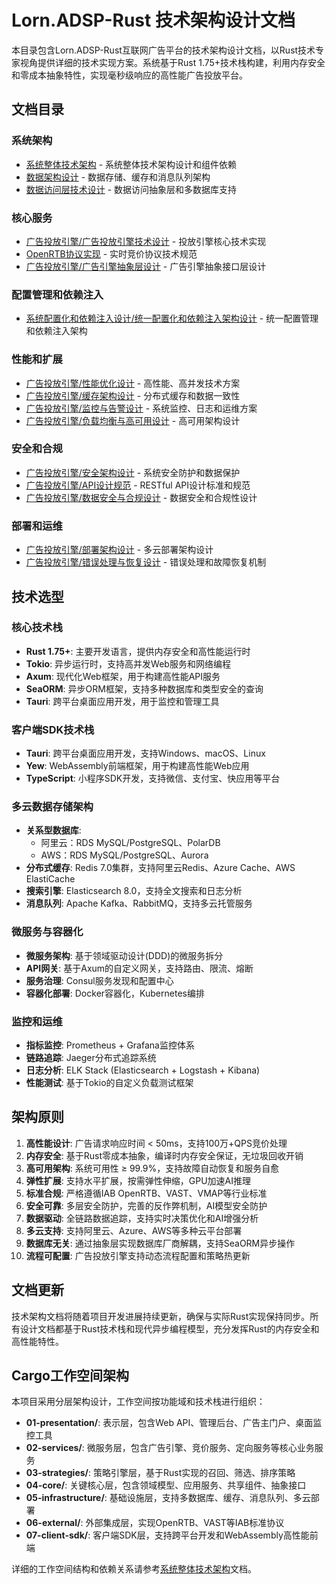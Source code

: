 # Lorn.ADSP-Rust 技术架构设计文档

本目录包含Lorn.ADSP-Rust互联网广告平台的技术架构设计文档，以Rust技术专家视角提供详细的技术实现方案。系统基于Rust 1.75+技术栈构建，利用内存安全和零成本抽象特性，实现毫秒级响应的高性能广告投放平台。

## 文档目录

### 系统架构
- [系统整体技术架构](./系统整体技术架构.md) - 系统整体技术架构设计和组件依赖
- [数据架构设计](./数据架构设计.md) - 数据存储、缓存和消息队列架构
- [数据访问层技术设计](./数据访问层技术设计.md) - 数据访问抽象层和多数据库支持

### 核心服务
- [广告投放引擎/广告投放引擎技术设计](./广告投放引擎/广告投放引擎技术设计.md) - 投放引擎核心技术实现
- [OpenRTB协议实现](./OpenRTB协议实现.md) - 实时竞价协议技术规范
- [广告投放引擎/广告引擎抽象层设计](./广告投放引擎/广告引擎抽象层设计.md) - 广告引擎抽象接口层设计

### 配置管理和依赖注入
- [系统配置化和依赖注入设计/统一配置化和依赖注入架构设计](./系统配置化和依赖注入设计/统一配置化和依赖注入架构设计.md) - 统一配置管理和依赖注入架构

### 性能和扩展
- [广告投放引擎/性能优化设计](./广告投放引擎/性能优化设计.md) - 高性能、高并发技术方案
- [广告投放引擎/缓存架构设计](./广告投放引擎/缓存架构设计.md) - 分布式缓存和数据一致性
- [广告投放引擎/监控与告警设计](./广告投放引擎/监控与告警设计.md) - 系统监控、日志和运维方案
- [广告投放引擎/负载均衡与高可用设计](./广告投放引擎/负载均衡与高可用设计.md) - 高可用架构设计

### 安全和合规
- [广告投放引擎/安全架构设计](./广告投放引擎/安全架构设计.md) - 系统安全防护和数据保护
- [广告投放引擎/API设计规范](./广告投放引擎/API设计规范.md) - RESTful API设计标准和规范
- [广告投放引擎/数据安全与合规设计](./广告投放引擎/数据安全与合规设计.md) - 数据安全和合规性设计

### 部署和运维
- [广告投放引擎/部署架构设计](./广告投放引擎/部署架构设计.md) - 多云部署架构设计
- [广告投放引擎/错误处理与恢复设计](./广告投放引擎/错误处理与恢复设计.md) - 错误处理和故障恢复机制

## 技术选型

### 核心技术栈
- **Rust 1.75+**: 主要开发语言，提供内存安全和高性能运行时
- **Tokio**: 异步运行时，支持高并发Web服务和网络编程
- **Axum**: 现代化Web框架，用于构建高性能API服务
- **SeaORM**: 异步ORM框架，支持多种数据库和类型安全的查询
- **Tauri**: 跨平台桌面应用开发，用于监控和管理工具

### 客户端SDK技术栈
- **Tauri**: 跨平台桌面应用开发，支持Windows、macOS、Linux
- **Yew**: WebAssembly前端框架，用于构建高性能Web应用
- **TypeScript**: 小程序SDK开发，支持微信、支付宝、快应用等平台

### 多云数据存储架构
- **关系型数据库**: 
  - 阿里云：RDS MySQL/PostgreSQL、PolarDB
  - AWS：RDS MySQL/PostgreSQL、Aurora
- **分布式缓存**: Redis 7.0集群，支持阿里云Redis、Azure Cache、AWS ElastiCache
- **搜索引擎**: Elasticsearch 8.0，支持全文搜索和日志分析
- **消息队列**: Apache Kafka、RabbitMQ，支持多云托管服务

### 微服务与容器化
- **微服务架构**: 基于领域驱动设计(DDD)的微服务拆分
- **API网关**: 基于Axum的自定义网关，支持路由、限流、熔断
- **服务治理**: Consul服务发现和配置中心
- **容器化部署**: Docker容器化，Kubernetes编排

### 监控和运维
- **指标监控**: Prometheus + Grafana监控体系
- **链路追踪**: Jaeger分布式追踪系统
- **日志分析**: ELK Stack (Elasticsearch + Logstash + Kibana)
- **性能测试**: 基于Tokio的自定义负载测试框架

## 架构原则

1. **高性能设计**: 广告请求响应时间 < 50ms，支持100万+QPS竞价处理
2. **内存安全**: 基于Rust零成本抽象，编译时内存安全保证，无垃圾回收开销
3. **高可用架构**: 系统可用性 ≥ 99.9%，支持故障自动恢复和服务自愈
4. **弹性扩展**: 支持水平扩展，按需弹性伸缩，GPU加速AI推理
5. **标准合规**: 严格遵循IAB OpenRTB、VAST、VMAP等行业标准
6. **安全可靠**: 多层安全防护，完善的反作弊机制，AI模型安全防护
7. **数据驱动**: 全链路数据追踪，支持实时决策优化和AI增强分析
8. **多云支持**: 支持阿里云、Azure、AWS等多种云平台部署
9. **数据库无关**: 通过抽象层实现数据库厂商解耦，支持SeaORM异步操作
10. **流程可配置**: 广告投放引擎支持动态流程配置和策略热更新

## 文档更新

技术架构文档将随着项目开发进展持续更新，确保与实际Rust实现保持同步。所有设计文档都基于Rust技术栈和现代异步编程模型，充分发挥Rust的内存安全和高性能特性。

## Cargo工作空间架构

本项目采用分层架构设计，工作空间按功能域和技术栈进行组织：

- **01-presentation/**: 表示层，包含Web API、管理后台、广告主门户、桌面监控工具
- **02-services/**: 微服务层，包含广告引擎、竞价服务、定向服务等核心业务服务
- **03-strategies/**: 策略引擎层，基于Rust实现的召回、筛选、排序策略
- **04-core/**: 关键核心层，包含领域模型、应用服务、共享组件、抽象接口
- **05-infrastructure/**: 基础设施层，支持多数据库、缓存、消息队列、多云部署
- **06-external/**: 外部集成层，实现OpenRTB、VAST等IAB标准协议
- **07-client-sdk/**: 客户端SDK层，支持跨平台开发和WebAssembly高性能前端

详细的工作空间结构和依赖关系请参考[系统整体技术架构](./系统整体技术架构.md)文档。
